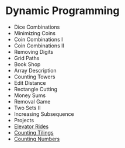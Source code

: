 # Dynamic Programming
 - Dice Combinations
 - Minimizing Coins
 - Coin Combinations I
 - Coin Combinations II
 - Removing Digits
 - Grid Paths
 - Book Shop
 - Array Description
 - Counting Towers
 - Edit Distance
 - Rectangle Cutting
 - Money Sums
 - Removal Game
 - Two Sets II
 - Increasing Subsequence
 - Projects
 - [Elevator Rides](ElevatorRides.cpp)
 - [Counting Tilings](CountingTilings.cpp)
 - [Counting Numbers](CountingNumbers.cpp)
